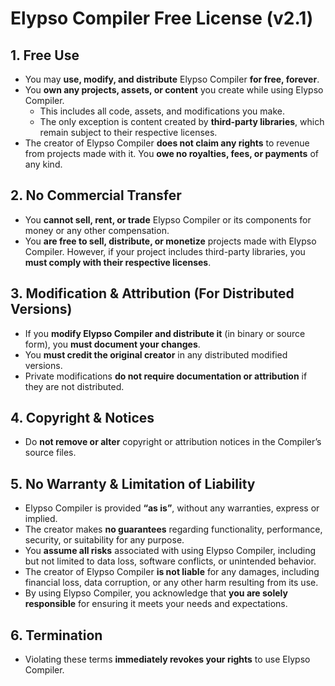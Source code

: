 # Elypso Compiler Free License (v2.1)

## 1. Free Use
- You may **use, modify, and distribute** Elypso Compiler **for free, forever**.
- You **own any projects, assets, or content** you create while using Elypso Compiler.  
  - This includes all code, assets, and modifications you make.
  - The only exception is content created by **third-party libraries**, which remain subject to their respective licenses.  
- The creator of Elypso Compiler **does not claim any rights** to revenue from projects made with it. You **owe no royalties, fees, or payments** of any kind.

## 2. No Commercial Transfer
- You **cannot sell, rent, or trade** Elypso Compiler or its components for money or any other compensation.
- You **are free to sell, distribute, or monetize** projects made with Elypso Compiler. However, if your project includes third-party libraries, you **must comply with their respective licenses**.

## 3. Modification & Attribution (For Distributed Versions)
- If you **modify Elypso Compiler and distribute it** (in binary or source form), you **must document your changes**.
- You **must credit the original creator** in any distributed modified versions.
- Private modifications **do not require documentation or attribution** if they are not distributed.

## 4. Copyright & Notices
- Do **not remove or alter** copyright or attribution notices in the Compiler’s source files.

## 5. No Warranty & Limitation of Liability
- Elypso Compiler is provided **“as is”**, without any warranties, express or implied.
- The creator makes **no guarantees** regarding functionality, performance, security, or suitability for any purpose.
- You **assume all risks** associated with using Elypso Compiler, including but not limited to data loss, software conflicts, or unintended behavior.
- The creator of Elypso Compiler **is not liable** for any damages, including financial loss, data corruption, or any other harm resulting from its use.
- By using Elypso Compiler, you acknowledge that **you are solely responsible** for ensuring it meets your needs and expectations.

## 6. Termination
- Violating these terms **immediately revokes your rights** to use Elypso Compiler.
